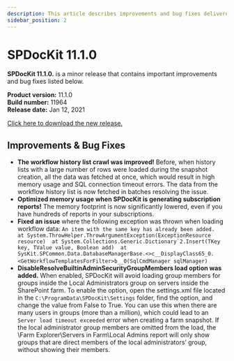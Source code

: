 ```yaml
---
description: This article describes improvements and bug fixes delivered in SPDocKit version 11.1.0.
sidebar_position: 2
---
```


# SPDocKit 11.1.0

**SPDocKit 11.1.0.** is a minor release that contains important improvements and bug fixes listed below.

**Product version:** 11.1.0  
**Build number:** 11964   
**Release date:** Jan 12, 2021

[Click here to download the new release.](https://www.syskit.com/products/spdockit/download/)

## Improvements & Bug Fixes

* **The workflow history list crawl was improved!** Before, when history lists with a large number of rows were loaded during the snapshot creation, all the data was fetched at once, which would result in high memory usage and SQL connection timeout errors. The data from the workflow history list is now fetched in batches resolving the issue.
* **Optimized memory usage when SPDocKit is generating subscription reports!** The memory footprint is now significantly lowered, even if you have hundreds of reports in your subscriptions.
* **Fixed an issue** where the following exception was thrown when loading workflow data: ``An item with the same key has already been added.  at System.ThrowHelper.ThrowArgumentException(ExceptionResource resource)  at System.Collections.Generic.Dictionary`2.Insert(TKey key, TValue value, Boolean add)  at SysKit.SPCommon.Data.DatabaseManagerBase.<>c__DisplayClass65_0``_`.`_`<GetWorkflowTemplatesForFilter>b__0(SqlCmdManager sqlManager)`
* **DisableResolveBuiltinAdminSecurityGroupMembers load option was added.** When enabled, SPDocKit will avoid loading group members for groups inside the Local Administrators group on servers inside the SharePoint farm. To enable the option, open the settings.xml file located in the `C:\ProgramData\SPDocKit\Settings` folder, find the option, and change the value from False to True. You can use this when there are many users in groups (more than a million), which could lead to an `Server load timeout exceeded` error when creating a farm snapshot. If the local administrator group members are omitted from the load, the \Farm Explorer\Servers in Farm\Local Admins report will only show groups that are direct members of the local administrators’ group, without showing their members.

